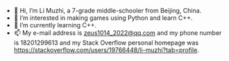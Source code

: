 - 👋 Hi, I’m Li Muzhi, a 7-grade middle-schooler from Beijing, China.
- 👀 I’m interested in making games using Python and learn C++.
- 🌱 I’m currently learning C++.
- 📫 My e-mail address is zeus1014_2022@qq.com and my phone number is 18201299613 and my Stack Overflow personal homepage was https://stackoverflow.com/users/19766448/li-muzhi?tab=profile. 

<!---
askformeal/askformeal is a ✨ special ✨ repository because its `README.md` (this file) appears on your GitHub profile.
You can click the Preview link to take a look at your changes.
--->

